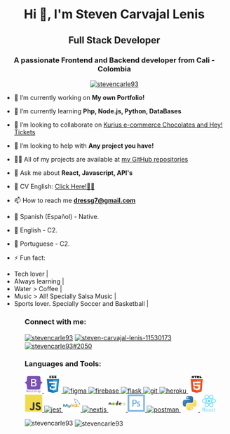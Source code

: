 <h1 align="center">Hi 👋, I'm Steven Carvajal Lenis</h1>
<h2 align="center">Full Stack Developer</h2>
<h3 align="center">A passionate Frontend and Backend developer from Cali - Colombia</h3>

<p align="center"> <a href="https://github.com/ryo-ma/github-profile-trophy"><img src="https://github-profile-trophy.vercel.app/?username=stevencarle93&&title=Repositories,Commits,PullRequest,Followers&no-bg=true&margin-w=15&theme=juicyfresh" alt="stevencarle93" /></a>


- 🔭 I’m currently working on **My own Portfolio!**

- 🌱 I’m currently learning **Php, Node.js, Python, DataBases**

- 👯 I’m looking to collaborate on [Kurius e-commerce Chocolates and Hey! Tickets](https://github.com/ItsMeRichArt/kuriuschocolate-ecommerce-webpage)

- 🤝 I’m looking to help with **Any project you have!**

- 👨‍💻 All of my projects are available at [my GitHub repositories](https://github.com/stevencarle93?tab=repositories)



- 💬 Ask me about **React, Javascript, API's**

- 📄 CV English: [Click Here!👨‍💻](https://www.dropbox.com/s/eetbvl1bxmt24gb/CV%20%28English%20Version%29%20-%20STEVEN%20CARVAJAL%20LENIS%20%28Remote%20-%20Colombia%29.pdf?dl=0)



- 📫 How to reach me **dressg7@gmail.com**



- 💬 Spanish (Español) - Native. 
- 💬 English - C2.
- 💬 Portuguese - C2.


- ⚡ Fun fact: 

<ul> 
  <li>Tech lover | </li>
  <li>Always learning | </li>
  <li>Water > Coffee | </li>
  <li>Music > All! Specially Salsa Music | </li>
  <li>Sports lover. Specially Soccer and Basketball | </li>
<ul/>
  
<h3 align="left">Connect with me:</h3>
<p align="left">
<a href="https://twitter.com/stvencarle93" target="blank"><img align="center" src="https://raw.githubusercontent.com/rahuldkjain/github-profile-readme-generator/master/src/images/icons/Social/twitter.svg" alt="stevencarle93" height="30" width="40" /></a>
<a href="https://linkedin.com/in/steven-carvajal-lenis-11530173" target="blank"><img align="center" src="https://raw.githubusercontent.com/rahuldkjain/github-profile-readme-generator/master/src/images/icons/Social/linked-in-alt.svg" alt="steven-carvajal-lenis-11530173" height="30" width="40" /></a>
<a href="https://discord.gg/Maybe?#0979" target="blank"><img align="center" src="https://raw.githubusercontent.com/rahuldkjain/github-profile-readme-generator/master/src/images/icons/Social/discord.svg" alt="stevencarle93#2050" height="30" width="40" /></a>
</p>

<h3 align="left">Languages and Tools:</h3>
<p align="left"> <a href="https://getbootstrap.com" target="_blank" rel="noreferrer"> <img src="https://raw.githubusercontent.com/devicons/devicon/master/icons/bootstrap/bootstrap-plain-wordmark.svg" alt="bootstrap" width="40" height="40"/> </a> <a href="https://www.w3schools.com/css/" target="_blank" rel="noreferrer"> <img src="https://raw.githubusercontent.com/devicons/devicon/master/icons/css3/css3-original-wordmark.svg" alt="css3" width="40" height="40"/> </a> <a href="https://www.figma.com/" target="_blank" rel="noreferrer"> <img src="https://www.vectorlogo.zone/logos/figma/figma-icon.svg" alt="figma" width="40" height="40"/> </a> <a href="https://firebase.google.com/" target="_blank" rel="noreferrer"> <img src="https://www.vectorlogo.zone/logos/firebase/firebase-icon.svg" alt="firebase" width="40" height="40"/> </a> <a href="https://flask.palletsprojects.com/" target="_blank" rel="noreferrer"> <img src="https://www.vectorlogo.zone/logos/pocoo_flask/pocoo_flask-icon.svg" alt="flask" width="40" height="40"/> </a> <a href="https://git-scm.com/" target="_blank" rel="noreferrer"> <img src="https://www.vectorlogo.zone/logos/git-scm/git-scm-icon.svg" alt="git" width="40" height="40"/> </a> <a href="https://heroku.com" target="_blank" rel="noreferrer"> <img src="https://www.vectorlogo.zone/logos/heroku/heroku-icon.svg" alt="heroku" width="40" height="40"/> </a> <a href="https://www.w3.org/html/" target="_blank" rel="noreferrer"> <img src="https://raw.githubusercontent.com/devicons/devicon/master/icons/html5/html5-original-wordmark.svg" alt="html5" width="40" height="40"/> </a> <a href="https://developer.mozilla.org/en-US/docs/Web/JavaScript" target="_blank" rel="noreferrer"> <img src="https://raw.githubusercontent.com/devicons/devicon/master/icons/javascript/javascript-original.svg" alt="javascript" width="40" height="40"/> </a> <a href="https://jestjs.io" target="_blank" rel="noreferrer"> <img src="https://www.vectorlogo.zone/logos/jestjsio/jestjsio-icon.svg" alt="jest" width="40" height="40"/> </a> <a href="https://www.mysql.com/" target="_blank" rel="noreferrer"> <img src="https://raw.githubusercontent.com/devicons/devicon/master/icons/mysql/mysql-original-wordmark.svg" alt="mysql" width="40" height="40"/> </a> <a href="https://nextjs.org/" target="_blank" rel="noreferrer"> <img src="https://cdn.worldvectorlogo.com/logos/nextjs-2.svg" alt="nextjs" width="40" height="40"/> </a> <a href="https://nodejs.org" target="_blank" rel="noreferrer"> <img src="https://raw.githubusercontent.com/devicons/devicon/master/icons/nodejs/nodejs-original-wordmark.svg" alt="nodejs" width="40" height="40"/> </a> <a href="https://www.photoshop.com/en" target="_blank" rel="noreferrer"> <img src="https://raw.githubusercontent.com/devicons/devicon/master/icons/photoshop/photoshop-line.svg" alt="photoshop" width="40" height="40"/> </a> <a href="https://postman.com" target="_blank" rel="noreferrer"> <img src="https://www.vectorlogo.zone/logos/getpostman/getpostman-icon.svg" alt="postman" width="40" height="40"/> </a> <a href="https://www.python.org" target="_blank" rel="noreferrer"> <img src="https://raw.githubusercontent.com/devicons/devicon/master/icons/python/python-original.svg" alt="python" width="40" height="40"/> </a> <a href="https://reactjs.org/" target="_blank" rel="noreferrer"> <img src="https://raw.githubusercontent.com/devicons/devicon/master/icons/react/react-original-wordmark.svg" alt="react" width="40" height="40"/> </a> </p>

<p><img align="left" src="https://github-readme-stats.vercel.app/api/top-langs?username=stevencarle93&show_icons=true&locale=en&layout=compact" alt="stevencarle93" /></p>

<p>&nbsp;<img align="center" src="https://github-readme-stats.vercel.app/api?username=stevencarle93&show_icons=true&locale=en" alt="stevencarle93" /></p>
